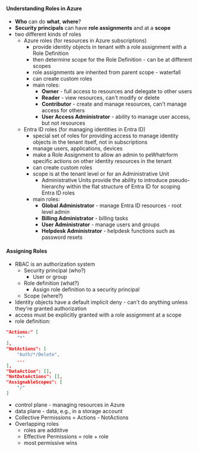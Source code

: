 #### Understanding Roles in Azure
- **Who** can do **what**, **where**?
- **Security principals** can have **role assignments** and at a **scope**
- two different kinds of roles
	- Azure roles (for resources in Azure subscriptions)
		- provide identity objects in tenant with a role assignment with a Role Definition
		- then determine scope for the Role Definition - can be at different scopes
		- role assignments are inherited from parent scope - waterfall
		- can create custom roles
		- main roles:
			- **Owner** - full access to resources and delegate to other users
			- **Reader** - view resources, can't modify or delete
			- **Contributor** - create and manage resources, can't manage access for others
			- **User Access Administrator** - ability to manage user access, but not resources
	- Entra ID roles (for managing identities in Entra ID)
		- special set of roles for providing access to manage identity objects in the tenant itself, not in subscriptions
		- manage users, applications, devices
		- make a Role Assignment to allow an admin to peWhatrform specific actions on other identity resources in the tenant
		- can create custom roles
		- scope is at the tenant level or for an Administrative Unit 
			- Administrative Units provide the ability to introduce pseudo-hierarchy within the flat structure of Entra ID for scoping Entra ID roles
		- main roles:
			- **Global Administrator** - manage Entra ID resources - root level admin
			- **Billing Administrator** - billing tasks
			- **User Administrator** - manage users and groups
			- **Helpdesk Administrator** - helpdesk functions such as password resets

#### Assigning Roles
- RBAC is an authorization system
	- Security principal (who?)
		- User or group
	- Role definition (what?)
		- Assign role definition to a security principal
	- Scope (where?)
- Identity objects have a default implicit deny - can't do anything unless they're granted authorization
- access must be explicitly granted with a role assignment at a scope
- role definition:

```json
"Actions:" [
	"*"
],
"NotActions": [
	"Auth/*/Delete",
	...
],
"DataAction": [],
"NotDataActions": [],
"AssignableScopes": [
	"/"
]
```

- control plane - managing resources in Azure
- data plane - data, e.g., in a storage account
- Collective Permissions = Actions - NotActions
- Overlapping roles
	- roles are addititve 
	- Effective Permissions = role + role
	- most permissive wins
